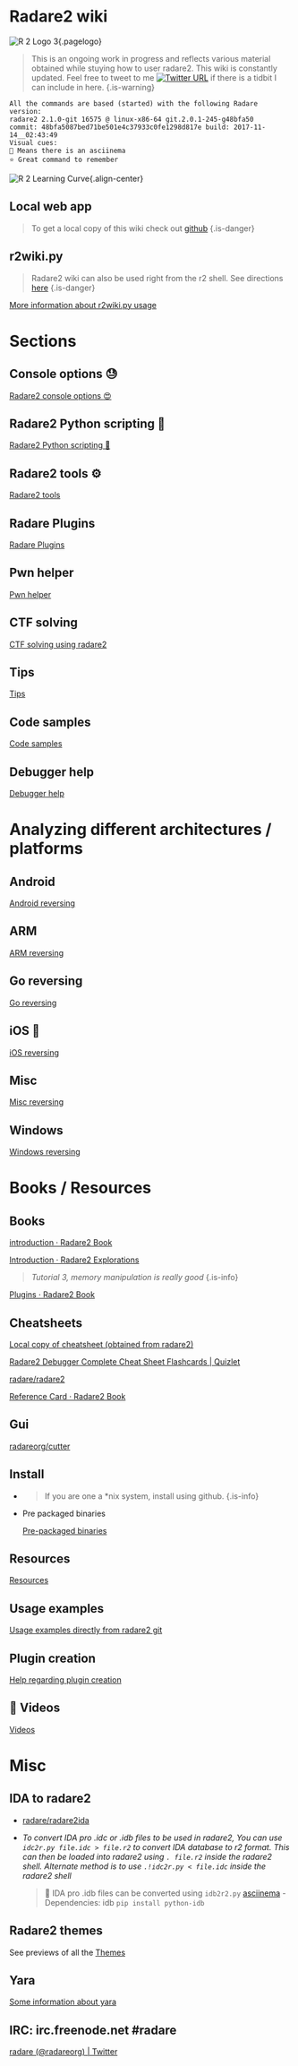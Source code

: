 <!-- TITLE: r2iki --> 
# Radare2 wiki
![R 2 Logo 3](/uploads/r-2-logo-3.png "R 2 Logo 3"){.pagelogo}

> This is an ongoing work in progress and reflects various material obtained while stuying how to user radare2. This wiki is constantly updated. Feel free to tweet to me [![Twitter URL](https://img.shields.io/twitter/url/http/shields.io.svg?style=social)](https://twitter.com/securisec) if there is a tidbit I can include in here. {.is-warning}


```text
All the commands are based (started) with the following Radare version:
radare2 2.1.0-git 16575 @ linux-x86-64 git.2.0.1-245-g48bfa50
commit: 48bfa5087bed71be501e4c37933c0fe1298d817e build: 2017-11-14__02:43:49
Visual cues:
🚀 Means there is an asciinema
⭐ Great command to remember
```

![R 2 Learning Curve](/uploads/r-2-learning-curve.png "R 2 Learning Curve"){.align-center}
## Local web app
  > To get a local copy of this wiki check out [github](https://github.com/securisec/radare2_wiki) {.is-danger}
## r2wiki.py
  > Radare2 wiki can also be used right from the r2 shell. See directions [here](./home/r2wiki-python) {.is-danger}

[More information about r2wiki.py usage](./home/r2wiki)

# Sections

## Console options 😓
[Radare2 console options :heart_eyes:](./home/options)

## Radare2 Python scripting 🐍
[Radare2 Python scripting 🐍](./home/radare2-python-scripting)

## Radare2 tools ⚙️
[Radare2 tools](./home/radare2-tools)


## Radare Plugins
[Radare Plugins](./home/radare-plugins)


## Pwn helper
[Pwn helper](./home/pwn-helper)


## CTF solving
[CTF solving using radare2](./home/ctf-solving-using-radare2)


## Tips
[Tips](./home/tips)


## Code samples
[Code samples](./home/code-samples)


## Debugger help
[Debugger help](./home/debugger-help)


# Analyzing different architectures / platforms
## Android
[Android reversing](./analysis/android)

## ARM
[ARM reversing](./analysis/arm)

## Go reversing
[Go reversing](./analysis/go)

## iOS 
[iOS reversing](./analysis/ios)

## Misc
[Misc reversing](./analysis/misc)

## Windows
[Windows reversing](./analysis/windows)

# Books / Resources

## Books

  [introduction · Radare2 Book](https://radare.gitbooks.io/radare2book/content/)

  [Introduction · Radare2 Explorations](https://monosource.gitbooks.io/radare2-explorations/content/)

   > _Tutorial 3, memory manipulation is really good_ {.is-info}

  [Plugins · Radare2 Book](https://radare.gitbooks.io/radare2book/content/plugins/plugins.html)

## Cheatsheets
  [Local copy of cheatsheet (obtained from radare2)](/home/misc/cheatsheet)

  [Radare2 Debugger Complete Cheat Sheet Flashcards | Quizlet](https://quizlet.com/182492323/radare2-debugger-complete-cheat-sheet-flash-cards/)

  [radare/radare2](https://github.com/radare/radare2/blob/master/doc/intro.md)

  [Reference Card · Radare2 Book](https://radare.gitbooks.io/radare2book/content/refcard/intro.html)

## Gui

  [radareorg/cutter](https://github.com/radareorg/cutter)

## Install

  - > If you are one a *nix system, install using github. {.is-info}

  - Pre packaged binaries

    [Pre-packaged binaries](http://radare.mikelloc.com/get/)

## Resources
[Resources](/home/resources)

## Usage examples
[Usage examples directly from radare2 git](/home/misc/usage-examples)

## Plugin creation
[Help regarding plugin creation](https://radare.gitbooks.io/radare2book/content/plugins/plugins.html)

## 📼 Videos
[Videos](/home/videos)

# Misc

## IDA to radare2

  - [radare/radare2ida](https://github.com/radare/radare2ida)

   - _To convert IDA pro .idc or .idb files to be used in radare2, You can use `idc2r.py file.idc > file.r2` to convert IDA database to r2 format. This can then be loaded into radare2 using `. file.r2` inside the radare2 shell. Alternate method is to use `.!idc2r.py < file.idc` inside the radare2 shell_
		> 🚀 IDA pro .idb files can be converted using `idb2r2.py` [asciinema](https://asciinema.org/a/kTKHNVUa3ocnGhNYCv73Xh4Uk)
			 - Dependencies: idb `pip install python-idb`

## Radare2 themes

  See previews of all the [Themes](./home/themes) 
	
## Yara
[Some information about yara](https://github.com/radare/radare2/blob/master/doc/yara.md)

## **IRC: irc.freenode.net #radare** 

[radare (@radareorg) | Twitter](https://twitter.com/radareorg)

